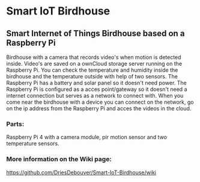 # Smart IoT Birdhouse

## Smart Internet of Things Birdhouse based on a Raspberry Pi
Birdhouse with a camera that records video's when motion is detected inside.
Video's are saved on a ownCloud storage server running on the Raspberry Pi.
You can check the temperature and humidity inside the birdhouse and the temperature outside with help of two sensors.
The Raspberry Pi has a battery and solar panel so it doesn't need power.
The Raspberry Pi is configured as a acces point/gateway so it doesn't need a internet connection but serves as a network to connect with.
When you come near the birdhouse with a device you can connect on the network, go on the ip address from the Raspberry Pi and acces the videos in the cloud.

### Parts:
Raspberry Pi 4 with a camera module, pir motion sensor and two temperature sensors.

### More information on the Wiki page:
https://github.com/DriesDebouver/Smart-IoT-Birdhouse/wiki

